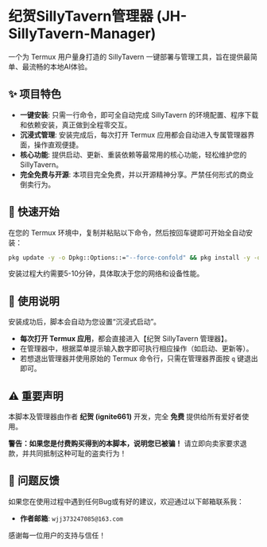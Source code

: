 # 纪贺SillyTavern管理器 (JH-SillyTavern-Manager)

一个为 Termux 用户量身打造的 SillyTavern 一键部署与管理工具，旨在提供最简单、最流畅的本地AI体验。

## ✨ 项目特色

*   **一键安装**: 只需一行命令，即可全自动完成 SillyTavern 的环境配置、程序下载和依赖安装，真正做到全程零交互。
*   **沉浸式管理**: 安装完成后，每次打开 Termux 应用都会自动进入专属管理器界面，操作直观便捷。
*   **核心功能**: 提供启动、更新、重装依赖等最常用的核心功能，轻松维护您的 SillyTavern。
*   **完全免费与开源**: 本项目完全免费，并以开源精神分享。严禁任何形式的商业倒卖行为。

## 🚀 快速开始

在您的 Termux 环境中，复制并粘贴以下命令，然后按回车键即可开始全自动安装：

```bash
pkg update -y -o Dpkg::Options::="--force-confold" && pkg install -y -o Dpkg::Options::="--force-confold" curl && curl -sSL https://raw.githubusercontent.com/ignite661/JH-SillyTavern-Manager/main/install.sh | bash
```

安装过程大约需要5-10分钟，具体取决于您的网络和设备性能。

## 📖 使用说明

安装成功后，脚本会自动为您设置“沉浸式启动”。

*   **每次打开 Termux 应用**，都会直接进入【纪贺 SillyTavern 管理器】。
*   在管理器中，根据菜单提示输入数字即可执行相应操作（如启动、更新等）。
*   若想退出管理器并使用原始的 Termux 命令行，只需在管理器界面按 `q` 键退出即可。

## ⚠️ 重要声明

本脚本及管理器由作者 **纪贺 (ignite661)** 开发，完全 **免费** 提供给所有爱好者使用。

**警告：如果您是付费购买得到的本脚本，说明您已被骗！** 请立即向卖家要求退款，并共同抵制这种可耻的盗卖行为！

## 🐞 问题反馈

如果您在使用过程中遇到任何Bug或有好的建议，欢迎通过以下邮箱联系我：

*   **作者邮箱**: `wjj373247085@163.com`

感谢每一位用户的支持与信任！
